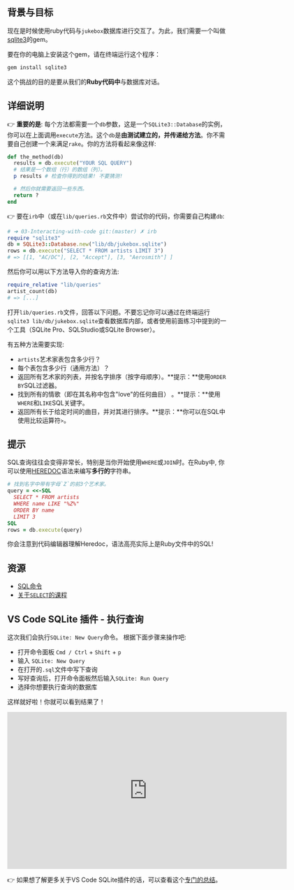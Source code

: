 ## 背景与目标

现在是时候使用ruby代码与`jukebox`数据库进行交互了。为此，我们需要一个叫做[sqlite3](http://rubygems.org/gems/sqlite3)的gem。

要在你的电脑上安装这个gem，请在终端运行这个程序：

```bash
gem install sqlite3
```

这个挑战的目的是要从我们的**Ruby代码中**与数据库对话。

## 详细说明

👉 **重要的是**: 每个方法都需要一个`db`参数，这是一个`SQLite3::Database`的实例，你可以在上面调用`execute`方法。这个`db`是**由测试建立的，并传递给方法**。你不需要自己创建一个来满足`rake`。你的方法将看起来像这样:

```ruby
def the_method(db)
  results = db.execute("YOUR SQL QUERY")
  # 结果是一个数组（行）的数组（列）。
  p results # 检查你得到的结果! 不要猜测!

  # 然后你就需要返回一些东西。
  return ?
end
```

👉 要在`irb`中（或在`lib/queries.rb`文件中）尝试你的代码，你需要自己构建`db`:

```ruby
# ➜ 03-Interacting-with-code git:(master) ✗ irb
require "sqlite3"
db = SQLite3::Database.new("lib/db/jukebox.sqlite")
rows = db.execute("SELECT * FROM artists LIMIT 3")
# => [[1, "AC/DC"], [2, "Accept"], [3, "Aerosmith"] ]
```

然后你可以用以下方法导入你的查询方法:

```ruby
require_relative "lib/queries"
artist_count(db)
# => [...]
```

打开`lib/queries.rb`文件，回答以下问题。不要忘记你可以通过在终端运行`sqlite3 lib/db/jukebox.sqlite`查看数据库内部，或者使用前面练习中提到的一个工具（SQLite Pro、SQLStudio或SQLite Browser）。

有五种方法需要实现:

- `artists`艺术家表包含多少行？
- 每个表包含多少行（通用方法）？
- 返回所有艺术家的列表，并按名字排序（按字母顺序）。**提示：**使用`ORDER BY`SQL过滤器。
- 找到所有的情歌（即在其名称中包含"love"的任何曲目） 。**提示：**使用`WHERE`和`LIKE`SQL关键字。
- 返回所有长于给定时间的曲目，并对其进行排序。**提示：**你可以在SQL中使用比较运算符`>`。

## 提示

SQL查询往往会变得非常长，特别是当你开始使用`WHERE`或`JOIN`时。在Ruby中,
你可以使用[HEREDOC](https://www.rubyguides.com/2018/11/ruby-heredoc/)语法来编写**多行的**字符串。

```ruby
# 找到名字中带有字母`Z`的前3个艺术家。
query = <<-SQL
  SELECT * FROM artists
  WHERE name LIKE "%Z%"
  ORDER BY name
  LIMIT 3
SQL
rows = db.execute(query)
```

你会注意到代码编辑器理解Heredoc，语法高亮实际上是Ruby文件中的SQL!

## 资源

* [SQL命令](http://www.sqlcommands.net/)
* [关于`SELECT`的课程](http://sqlpro.developpez.com/cours/sqlaz/select/#L3.4)

## VS Code SQLite 插件 - 执行查询

这次我们会执行`SQLite: New Query`命令。 根据下面步骤来操作吧:

- 打开命令面板 `Cmd / Ctrl` + `Shift` + `p`
- 输入 `SQLite: New Query`
- 在打开的`.sql`文件中写下查询
- 写好查询后，打开命令面板然后输入`SQLite: Run Query`
- 选择你想要执行查询的数据库

这样就好啦！你就可以看到结果了！

<iframe src="https://player.vimeo.com/video/690525239?h=ca70e032e8" width="640" height="360" frameborder="0" webkitallowfullscreen mozallowfullscreen allowfullscreen></iframe>

👉 如果想了解更多关于VS Code SQLite插件的话，可以查看这个[专门的总结](https://kitt.lewagon.com/knowledge/cheatsheets/vs_code_sqlite_extension)。
